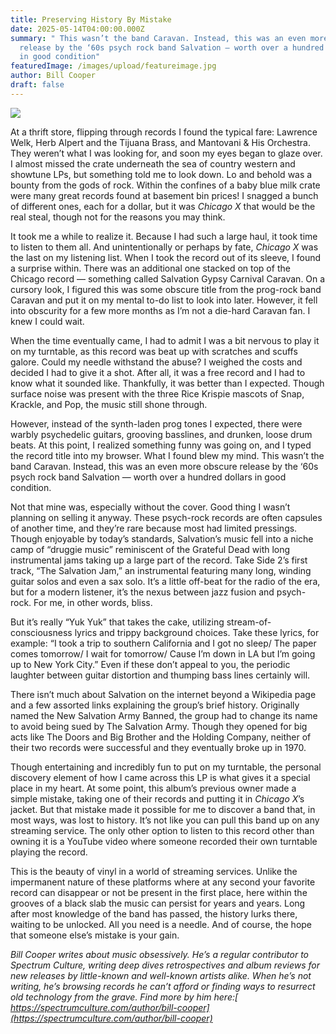 ```yaml
---
title: Preserving History By Mistake
date: 2025-05-14T04:00:00.000Z
summary: " This wasn’t the band Caravan. Instead, this was an even more obscure
  release by the ‘60s psych rock band Salvation — worth over a hundred dollars
  in good condition"
featuredImage: /images/upload/featureimage.jpg
author: Bill Cooper
draft: false
---
```

![](/images/upload/featureimage.jpg)

At a thrift store, flipping through records I found the typical fare: Lawrence Welk, Herb Alpert and the Tijuana Brass, and Mantovani & His Orchestra. They weren’t what I was looking for, and soon my eyes began to glaze over. I almost missed the crate underneath the sea of country western and showtune LPs, but something told me to look down. Lo and behold was a bounty from the gods of rock. Within the confines of a baby blue milk crate were many great records found at basement bin prices! I snagged a bunch of different ones, each for a dollar, but it was *Chicago X* that would be the real steal, though not for the reasons you may think. 

It took me a while to realize it. Because I had such a large haul, it took time to listen to them all. And unintentionally or perhaps by fate, *Chicago X* was the last on my listening list. When I took the record out of its sleeve, I found a surprise within. There was an additional one stacked on top of the Chicago record — something called Salvation Gypsy Carnival Caravan. On a cursory look, I figured this was some obscure title from the prog-rock band Caravan and put it on my mental to-do list to look into later. However, it fell into obscurity for a few more months as I’m not a die-hard Caravan fan. I knew I could wait.

When the time eventually came, I had to admit I was a bit nervous to play it on my turntable, as this record was beat up with scratches and scuffs galore. Could my needle withstand the abuse? I weighed the costs and decided I had to give it a shot. After all, it was a free record and I had to know what it sounded like. Thankfully, it was better than I expected. Though surface noise was present with the three Rice Krispie mascots of Snap, Krackle, and Pop, the music still shone through.

However, instead of the synth-laden prog tones I expected, there were warbly psychedelic guitars, grooving basslines, and drunken, loose drum beats. At this point, I realized something funny was going on, and I typed the record title into my browser. What I found blew my mind. This wasn’t the band Caravan. Instead, this was an even more obscure release by the ‘60s psych rock band Salvation — worth over a hundred dollars in good condition.

Not that mine was, especially without the cover. Good thing I wasn’t planning on selling it anyway. These psych-rock records are often capsules of another time, and they’re rare because most had limited pressings. Though enjoyable by today’s standards, Salvation’s music fell into a niche camp of “druggie music” reminiscent of the Grateful Dead with long instrumental jams taking up a large part of the record. Take Side 2’s first track, “The Salvation Jam,” an instrumental featuring many long, winding guitar solos and even a sax solo. It’s a little off-beat for the radio of the era, but for a modern listener, it’s the nexus between jazz fusion and psych-rock. For me, in other words, bliss.

But it’s really “Yuk Yuk” that takes the cake, utilizing stream-of-consciousness lyrics and trippy background choices. Take these lyrics, for example: “I took a trip to southern California and I got no sleep/ The paper comes tomorrow/ I wait for tomorrow/ Cause I’m down in LA but I’m going up to New York City.” Even if these don’t appeal to you, the periodic laughter between guitar distortion and thumping bass lines certainly will.

There isn’t much about Salvation on the internet beyond a Wikipedia page and a few assorted links explaining the group’s brief history. Originally named the New Salvation Army Banned, the group had to change its name to avoid being sued by The Salvation Army. Though they opened for big acts like The Doors and Big Brother and the Holding Company, neither of their two records were successful and they eventually broke up in 1970.

Though entertaining and incredibly fun to put on my turntable, the personal discovery element of how I came across this LP is what gives it a special place in my heart. At some point, this album’s previous owner made a simple mistake, taking one of their records and putting it in *Chicago X*’s jacket. But that mistake made it possible for me to discover a band that, in most ways, was lost to history. It’s not like you can pull this band up on any streaming service. The only other option to listen to this record other than owning it is a YouTube video where someone recorded their own turntable playing the record.

This is the beauty of vinyl in a world of streaming services. Unlike the impermanent nature of these platforms where at any second your favorite record can disappear or not be present in the first place, here within the grooves of a black slab the music can persist for years and years. Long after most knowledge of the band has passed, the history lurks there, waiting to be unlocked. All you need is a needle. And of course, the hope that someone else’s mistake is your gain.



*Bill Cooper writes about music obsessively. He’s a regular contributor to Spectrum Culture, writing deep dives retrospectives and album reviews for new releases by little-known and well-known artists alike. When he’s not writing, he’s browsing records he can’t afford or finding ways to resurrect old technology from the grave. Find more by him here:[ https://spectrumculture.com/author/bill-cooper](https://spectrumculture.com/author/bill-cooper)*
